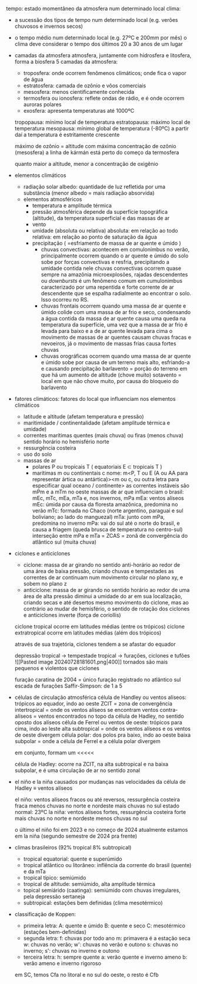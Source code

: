 tempo: estado momentâneo da atmosfera num determinado local
clima:
- a sucessão dos tipos de tempo num determinado local (e.g. verões chuvosos e invernos secos)
- o tempo médio num determinado local (e.g. 27ºC e 200mm por mês)
o clima deve considerar o tempo dos últimos 20 a 30 anos de um lugar

- camadas da atmosfera
	atmosfera, juntamente com hidrosfera e litosfera, forma a biosfera
	5 camadas da atmosfera:
	- troposfera: onde ocorrem fenômenos climáticos; onde fica o vapor de água
	- estratosfera: camada de ozônio e vôos comerciais
	- mesosfera: menos cientificamente conhecida
	- termosfera ou ionosfera: reflete ondas de rádio, e é onde ocorrem auroras polares
	- exosfera: apresenta temperaturas até 1000ºC
	
	tropopausa: mínimo local de temperatura
	estratopausa: máximo local de temperatura
	mesopausa: mínimo global de temperatura (-80ºC)
	a partir daí a temperatura é estritamente crescente
	
	máximo de ozônio = altitude com máxima concentração de ozônio (mesosfera)
	a linha de kármán está perto do começo da termosfera
	
	quanto maior a altitude, menor a concentração de oxigênio

- elementos climáticos
	- radiação solar
		albedo: quantidade de luz refletida por uma substância (menor albedo = mais radiação absorvida)
	- elementos atmosféricos
		- temperatura e amplitude térmica
		- pressão atmosférica
			depende da superfície topográfica (altitude), da temperatura superficial e das massas de ar
		- vento
		- umidade (absoluta ou relativa)
			absoluta: em relação ao todo
			relativa: em relação ao ponto de saturação da água
		- precipitação ( =esfriamento de massa de ar quente e úmido )
			- chuvas convectivas: acontecem em comulonimbus no verão, principalmente
				ocorrem quando o ar quente e úmido do solo sobe por forças convectivas e resfria, precipitando a umidade contida nele
				chuvas convectivas ocorrem quase sempre na amazônia
				microexplosões, rajadas descendentes ou *downbursts* é um fenômeno comum em cumulonimbus caracterizado por uma repentida e forte corrente de ar descendente que se espalha radialmente ao encontrar o solo. Isso ocorreu no RS.
			- chuvas frontais
				ocorrem quando uma massa de ar quente e úmido colide com uma massa de ar frio e seco, condensando a água contida da massa de ar quente
				causa uma queda na temperatura da superfície, uma vez que a massa de ar frio é levada para baixo e a de ar quente levada para cima
				o movimento de massas de ar quentes causam chuvas fracas e nevoeiros, já o movimento de massas frias causa fortes chuvas
			- chuvas orográficas
				ocorrem quando uma massa de ar quente e úmido sobe por causa de um terreno mais alto, esfriando-a e causando precipitação
				barlavento = porção do terreno em que há um aumento de altitude (chove muito)
				sotavento = local em que não chove muito, por causa do bloqueio do barlavento
- fatores climáticos: fatores do local que influenciam nos elementos climáticos
	- latitude e altitude (afetam temperatura e pressão)
	- maritimidade / continentalidade (afetam amplitude térmica e umidade)
	- correntes marítimas quentes (mais chuva) ou firas (menos chuva)
		sentido horário no hemisfério norte
	- ressurgência costeira
	- uso do solo
	- massas de ar
		- polares P ou tropicais T ( equatoriais E $\subset$ tropicais T )
		- marítimas m ou continentais c
		nome: m\<P, T ou E (A ou AA para representar ártica ou antártica)\>\<m ou c, ou outra letra para especificar qual oceano / continente\> 
		as correntes instáveis são mPm e a mTm no oeste
		massas de ar que influenciam o brasil: mEc, mTc, mEa, mTa e, nos invernos, mPa
			mEa: ventos alíseos
			mEc: úmida por causa da floresta amazônica, predomina no verão
			mTc: formada no Chaco (norte argentino, paraguai e sul boliviano; ao lado do manguezal)
			mTa: junto com mPa, predomina no inverno
			mPa: vai do sul até o norte do brasil, e causa a friagem (queda brusca de temperatura no centro-sul)
			interseção entre mPa e mTa = ZCAS = zonâ de convergência do atlântico sul (muita chuva)


- ciclones e anticiclones
	- ciclone: massa de ar girando no sentido anti-horário ao redor de uma área de baixa pressão, criando chuvas e tempestades
		as correntes de ar continuam num movimento circular no plano xy, e sobem no plano z
	- anticiclone: massa de ar girando no sentido horário ao redor de uma área de alta pressão
		diminui a umidade do ar em sua localização, criando secas e até desertos
		mesmo movimento do ciclone, mas ao contrário
	ao mudar de hemisfério, o sentido de rotação dos ciclones e anticiclones inverte (força de coriollis)
	
	ciclone tropical ocorre em latitudes médias (entre os trópicos)
	ciclone extratropical ocorre em latitudes médias (além dos trópicos)
	
	através de sua trajetória, ciclones tendem a se afastar do equador
	
	depressão tropical -> tempestade tropical -> furações, ciclones e tufões
	![[Pasted image 20240728181601.png|400]]
	tornados são mais pequenos e violentos que ciclones
	
	furação caratina de 2004 = único furação registrado no atlântico sul
	escada de furações Saffir-Simpson: de 1 a 5

- células de circulação atmosférica
	célula de Handley ou ventos alíseos: trópicos ao equador, indo ao oeste
		ZCIT = zona de convergência intertropical = onde os ventos alíseos se encontram
		ventos contra-alíseos = ventos encontrados no topo da célula de Hadley, no sentido oposto dos alíseos
	célula de Ferrel ou ventos de oeste: trópicos para cima, indo ao leste
		alta subtropical = onde os ventos alíseos e os ventos de oeste divergem
	célula polar: dos polos pra baixo, indo ao oeste
		baixa subpolar = onde a célula de Ferrel e a célula polar divergem
	
	em conjunto, formam um <<<<<
	
	célula de Hadley: ocorre na ZCIT, na alta subtropical e na baixa subpolar, e é uma circulação de ar no sentido zonal

- el niño e la niña
	causados por mudanças nas velocidades da célula de Hadley $\equiv$ ventos alíseos
	
	el niño: ventos alíseos fracos ou até reversos, ressurgência costeira fraca
		menos chuvas no norte e nordeste
		mais chuvas no sul
	estado normal: 23ºC
	la niña: ventos alíseos fortes, ressurgência costeira forte
		mais chuvas no norte e nordeste
		menos chuvas no sul
	
	o último el niño foi em 2023 e no começo de 2024
	atualmente estamos em la niña (segundo semestre de 2024 pra frente)

- climas brasileiros (92% tropical 8% subtropical)
	- tropical equatorial: quente e superúmido
	- tropical atlântico ou litorâneo: inflência da corrente do brasil (quente) e da mTa
	- tropical típico: semiúmido
	- tropical de altitude: semiúmido, alta amplitude térmica
	- topical semiárido (caatinga): semiúmido com chuvas irregulares, pela depressão sertaneja
	- subtropical: estações bem definidas (clima mesotérmico)

- classificação de Koppen:
	- primeira letra:
		A: quente e úmido
		B: quente e seco
		C: mesotérmico (estações bem-definidas)
	- segunda letra:
		f: chuvas por todo ano
		m: primavera é a estação seca
		w: chuvas no verão;      w': chuvas no verão e outono
		s: chuvas no inverno;    s': chuvas no inverno e outono
	- terceira letra:
		h: sempre quente
		a: verão quente e inverno ameno
		b: verão ameno e inverno rigoroso
	
	em SC, temos Cfa no litoral e no sul do oeste, o resto é Cfb